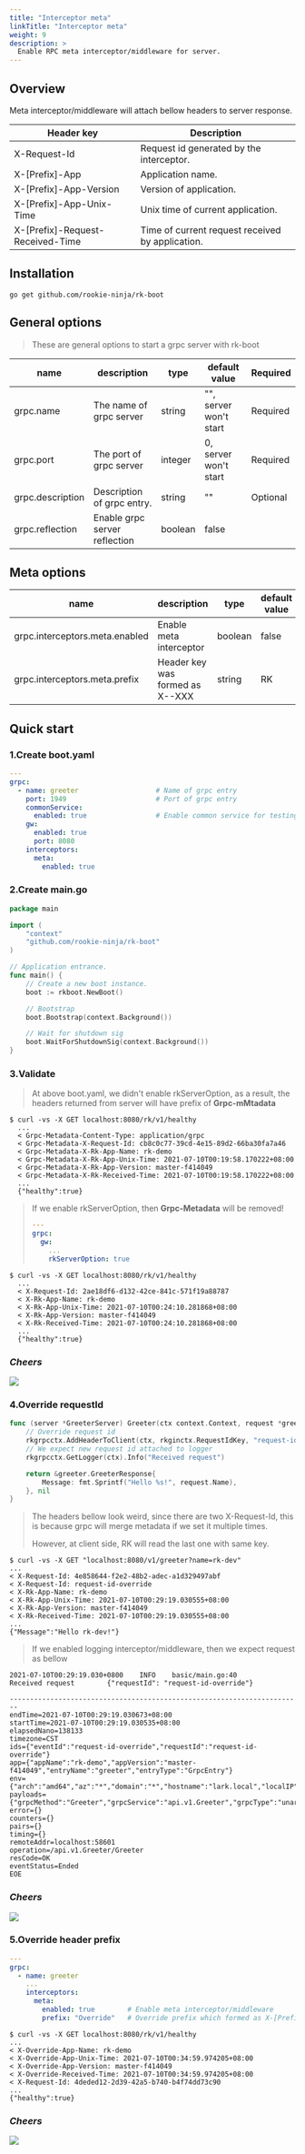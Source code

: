 ```yaml
---
title: "Interceptor meta"
linkTitle: "Interceptor meta"
weight: 9
description: >
  Enable RPC meta interceptor/middleware for server.
---
```


## Overview
Meta interceptor/middleware will attach bellow headers to server response.

| Header key | Description |
| ---- | ---- |
| X-Request-Id | Request id generated by the interceptor. |
| X-[Prefix]-App | Application name. |
| X-[Prefix]-App-Version | Version of application. |
| X-[Prefix]-App-Unix-Time | Unix time of current application. |
| X-[Prefix]-Request-Received-Time | Time of current request received by application. |

## Installation
```shell script
go get github.com/rookie-ninja/rk-boot
```

## General options
> These are general options to start a grpc server with rk-boot

| name | description | type | default value | Required |
| ------ | ------ | ------ | ------ | ------ |
| grpc.name | The name of grpc server | string | "", server won't start | Required |
| grpc.port | The port of grpc server | integer | 0, server won't start | Required |
| grpc.description | Description of grpc entry. | string | "" | Optional |
| grpc.reflection | Enable grpc server reflection | boolean | false |

## Meta options
| name | description | type | default value |
| ------ | ------ | ------ | ------ |
| grpc.interceptors.meta.enabled | Enable meta interceptor | boolean | false |
| grpc.interceptors.meta.prefix | Header key was formed as X-<Prefix>-XXX | string | RK |

## Quick start
### 1.Create boot.yaml
```yaml
---
grpc:
  - name: greeter                   # Name of grpc entry
    port: 1949                      # Port of grpc entry
    commonService:
      enabled: true                 # Enable common service for testing
    gw:
      enabled: true
      port: 8080
    interceptors:
      meta:
        enabled: true
```

### 2.Create main.go
```go
package main

import (
	"context"
	"github.com/rookie-ninja/rk-boot"
)

// Application entrance.
func main() {
	// Create a new boot instance.
	boot := rkboot.NewBoot()

	// Bootstrap
	boot.Bootstrap(context.Background())

	// Wait for shutdown sig
	boot.WaitForShutdownSig(context.Background())
}
```

### 3.Validate
> At above boot.yaml, we didn't enable rkServerOption, as a result, the headers returned from server will have prefix of **Grpc-mMtadata**

```shell script
$ curl -vs -X GET localhost:8080/rk/v1/healthy
  ...
  < Grpc-Metadata-Content-Type: application/grpc
  < Grpc-Metadata-X-Request-Id: cb8c0c77-39cd-4e15-89d2-66ba30fa7a46
  < Grpc-Metadata-X-Rk-App-Name: rk-demo
  < Grpc-Metadata-X-Rk-App-Unix-Time: 2021-07-10T00:19:58.170222+08:00
  < Grpc-Metadata-X-Rk-App-Version: master-f414049
  < Grpc-Metadata-X-Rk-Received-Time: 2021-07-10T00:19:58.170222+08:00
  ...
  {"healthy":true}
```

> If we enable rkServerOption, then **Grpc-Metadata** will be removed!
> ```yaml
> ---
> grpc:
>   gw:
>     ...
>     rkServerOption: true
> ```

```shell script
$ curl -vs -X GET localhost:8080/rk/v1/healthy
  ...
  < X-Request-Id: 2ae18df6-d132-42ce-841c-571f19a88787
  < X-Rk-App-Name: rk-demo
  < X-Rk-App-Unix-Time: 2021-07-10T00:24:10.281868+08:00
  < X-Rk-App-Version: master-f414049
  < X-Rk-Received-Time: 2021-07-10T00:24:10.281868+08:00
  ...
  {"healthy":true}
```

### _**Cheers**_
![](/bootstrapper/user-guide/cheers.png)

### 4.Override requestId
```go
func (server *GreeterServer) Greeter(ctx context.Context, request *greeter.GreeterRequest) (*greeter.GreeterResponse, error) {
	// Override request id
	rkgrpcctx.AddHeaderToClient(ctx, rkginctx.RequestIdKey, "request-id-override")
	// We expect new request id attached to logger
	rkgrpcctx.GetLogger(ctx).Info("Received request")

	return &greeter.GreeterResponse{
		Message: fmt.Sprintf("Hello %s!", request.Name),
	}, nil
}
```

> The headers bellow look weird, since there are two X-Request-Id, this is because grpc will merge metadata if we set it multiple times.
> 
> However, at client side, RK will read the last one with same key.

```shell script
$ curl -vs -X GET "localhost:8080/v1/greeter?name=rk-dev"
...
< X-Request-Id: 4e858644-f2e2-48b2-adec-a1d329497abf
< X-Request-Id: request-id-override
< X-Rk-App-Name: rk-demo
< X-Rk-App-Unix-Time: 2021-07-10T00:29:19.030555+08:00
< X-Rk-App-Version: master-f414049
< X-Rk-Received-Time: 2021-07-10T00:29:19.030555+08:00
...
{"Message":"Hello rk-dev!"}
```

> If we enabled logging interceptor/middleware, then we expect request as bellow

```shell script
2021-07-10T00:29:19.030+0800    INFO    basic/main.go:40        Received request        {"requestId": "request-id-override"}
```
```shell script
------------------------------------------------------------------------
endTime=2021-07-10T00:29:19.030673+08:00
startTime=2021-07-10T00:29:19.030535+08:00
elapsedNano=138133
timezone=CST
ids={"eventId":"request-id-override","requestId":"request-id-override"}
app={"appName":"rk-demo","appVersion":"master-f414049","entryName":"greeter","entryType":"GrpcEntry"}
env={"arch":"amd64","az":"*","domain":"*","hostname":"lark.local","localIP":"10.8.0.2","os":"darwin","realm":"*","region":"*"}
payloads={"grpcMethod":"Greeter","grpcService":"api.v1.Greeter","grpcType":"unaryServer","gwMethod":"GET","gwPath":"/v1/greeter","gwScheme":"http","gwUserAgent":"curl/7.64.1"}
error={}
counters={}
pairs={}
timing={}
remoteAddr=localhost:58601
operation=/api.v1.Greeter/Greeter
resCode=OK
eventStatus=Ended
EOE
```

### _**Cheers**_
![](/bootstrapper/user-guide/cheers.png)

### 5.Override header prefix
```yaml
---
grpc:
  - name: greeter
    ...
    interceptors:
      meta:
        enabled: true        # Enable meta interceptor/middleware
        prefix: "Override"   # Override prefix which formed as X-[Prefix]-xxx
```
```shell script
$ curl -vs -X GET localhost:8080/rk/v1/healthy
...
< X-Override-App-Name: rk-demo
< X-Override-App-Unix-Time: 2021-07-10T00:34:59.974205+08:00
< X-Override-App-Version: master-f414049
< X-Override-Received-Time: 2021-07-10T00:34:59.974205+08:00
< X-Request-Id: 4deded12-2d39-42a5-b740-b4f74dd73c90
...
{"healthy":true}
```

### _**Cheers**_
![](/bootstrapper/user-guide/cheers.png)